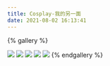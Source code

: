 ```yaml
---
title: Cosplay-我的另一面
date: 2021-08-02 16:13:41
---
```

{% gallery %}

![](https://cdn.jsdelivr.net/npm/qxazusa-blog/album/cos/MTXX_20210802084137.jpg)
![](https://cdn.jsdelivr.net/npm/qxazusa-blog/album/cos/MTXX_20210802085336_mh1627908331212.jpg)
![](https://cdn.jsdelivr.net/npm/qxazusa-blog/album/cos/MTXX_20210802085351-copy.png)
![](https://cdn.jsdelivr.net/npm/qxazusa-blog/album/cos/DSC05660.JPG)
![](https://cdn.jsdelivr.net/npm/qxazusa-blog/album/cos/DSC05643.jpeg)
{% endgallery %}
